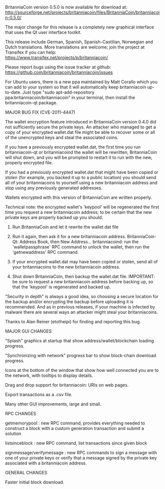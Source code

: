 BritanniaCoin version 0.5.0 is now available for download at:
http://sourceforge.net/projects/britanniacoin/files/BritanniaCoin/britanniacoin-0.5.0/

The major change for this release is a completely new graphical interface that uses the Qt user interface toolkit.

This release include German, Spanish, Spanish-Castilian, Norwegian and Dutch translations. More translations are welcome; join the project at Transifex if you can help:
https://www.transifex.net/projects/p/britanniacoin/

Please report bugs using the issue tracker at github:
https://github.com/britanniacoin/britanniacoin/issues

For Ubuntu users, there is a new ppa maintained by Matt Corallo which you can add to your system so that it will automatically keep britanniacoin up-to-date.  Just type "sudo apt-add-repository ppa:britanniacoin/britanniacoin" in your terminal, then install the britanniacoin-qt package.

MAJOR BUG FIX  (CVE-2011-4447)

The wallet encryption feature introduced in BritanniaCoin version 0.4.0 did not sufficiently secure the private keys. An attacker who
managed to get a copy of your encrypted wallet.dat file might be able to recover some or all of the unencrypted keys and steal the
associated coins.

If you have a previously encrypted wallet.dat, the first time you run britanniacoin-qt or britanniacoind the wallet will be rewritten, BritanniaCoin will
shut down, and you will be prompted to restart it to run with the new, properly encrypted file.

If you had a previously encrypted wallet.dat that might have been copied or stolen (for example, you backed it up to a public
location) you should send all of your britanniacoins to yourself using a new britanniacoin address and stop using any previously generated addresses.

Wallets encrypted with this version of BritanniaCoin are written properly.

Technical note: the encrypted wallet's 'keypool' will be regenerated the first time you request a new britanniacoin address; to be certain that the
new private keys are properly backed up you should:

1. Run BritanniaCoin and let it rewrite the wallet.dat file

2. Run it again, then ask it for a new britanniacoin address.
BritanniaCoin-Qt: Address Book, then New Address...
britanniacoind: run the 'walletpassphrase' RPC command to unlock the wallet,  then run the 'getnewaddress' RPC command.

3. If your encrypted wallet.dat may have been copied or stolen, send  all of your britanniacoins to the new britanniacoin address.

4. Shut down BritanniaCoin, then backup the wallet.dat file.
IMPORTANT: be sure to request a new britanniacoin address before backing up, so that the 'keypool' is regenerated and backed up.

"Security in depth" is always a good idea, so choosing a secure location for the backup and/or encrypting the backup before uploading it is recommended. And as in previous releases, if your machine is infected by malware there are several ways an attacker might steal your britanniacoins.

Thanks to Alan Reiner (etotheipi) for finding and reporting this bug.

MAJOR GUI CHANGES

"Splash" graphics at startup that show address/wallet/blockchain loading progress.

"Synchronizing with network" progress bar to show block-chain download progress.

Icons at the bottom of the window that show how well connected you are to the network, with tooltips to display details.

Drag and drop support for britanniacoin: URIs on web pages.

Export transactions as a .csv file.

Many other GUI improvements, large and small.

RPC CHANGES

getmemorypool : new RPC command, provides everything needed to construct a block with a custom generation transaction and submit a solution

listsinceblock : new RPC command, list transactions since given block

signmessage/verifymessage : new RPC commands to sign a message with one of your private keys or verify that a message signed by the private key associated with a britanniacoin address.

GENERAL CHANGES

Faster initial block download.
